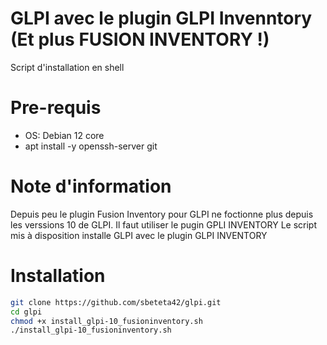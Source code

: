 # GLPI avec le plugin GLPI Invenntory (Et plus FUSION INVENTORY !)
Script d'installation en shell

# Pre-requis
- OS: Debian 12 core
- apt install -y openssh-server git

# Note d'information
Depuis peu le plugin Fusion Inventory pour GLPI ne foctionne plus depuis les verssions 10 de GLPI.
Il faut utiliser le pugin GPLI INVENTORY
Le script mis à disposition installe GLPI avec le plugin GLPI INVENTORY 

# Installation
```bash
git clone https://github.com/sbeteta42/glpi.git
cd glpi
chmod +x install_glpi-10_fusioninventory.sh
./install_glpi-10_fusioninventory.sh
